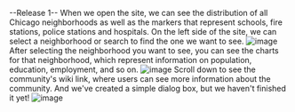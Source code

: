 --Release 1--
When we open the site, we can see the distribution of all Chicago neighborhoods as well as the markers that represent schools, fire stations, police stations and hospitals. On the left side of the site, we can select a neighborhood or search to find the one we want to see.
![image](https://github.com/user-attachments/assets/f0cd3fdf-a1c1-4c5c-a833-8e4da1b2960a)
After selecting the neighborhood you want to see, you can see the charts for that neighborhood, which represent information on population, education, employment, and so on.
![image](https://github.com/user-attachments/assets/e5f62912-efa0-4edb-b697-cf33e512226a)
Scroll down to see the community's wiki link, where users can see more information about the community.
And we've created a simple dialog box, but we haven't finished it yet!
![image](https://github.com/user-attachments/assets/0f61463d-a34f-401f-acb9-1fe5f5e34dc6)
